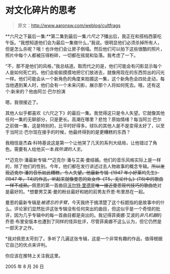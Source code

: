 # 对文化碎片的思考

> 原文：<http://www.aaronsw.com/weblog/cultfrags>

**六尺之下最后一集:**第二集到最后一集*六尺之下*播出后，我正在和搭档西蒙吃午饭。“我想知道他们会为最后一集做什么，”我说。很明显他们必须杀掉所有人，但是怎么杀呢？哦！也许他们会让房子倒塌。然后他们可以拍下这些很酷的照片，照片中每个人都被压得粉碎，一切都在摇晃和坠落。我考虑了一下。

“不，那不是他们的风格，”我总结道。取而代之的是，他们可能会有闪影显示每个人是如何死亡的。他们会偷偷摸摸地把它们放进去，就像用现在的东西剪出的闪光一样。他们可能会从一个新角色的角度来拍摄这一集，这个新角色会四处走动，每当他遇到某人时，他们会有一个未来闪影，展示那个人将如何死去。哦，还有这个:新来的？他由阿兰·巴尔扮演

嗯，我很接近了。

其他人似乎都喜欢《六尺之下》的最后一集。我觉得这只是令人失望。它就像其他任何一集的无聊部分，只是更长。高潮在哪里？悲怆？原始情绪？每当阿兰·巴尔之前做一集，这是特别的，比平时好得多。球队的其他人是不是变得太好了，以至于当阿兰·巴尔现在接手的时候，他最终得到的是更糟糕的东西？

我相信是杰森·科特基说这是第一个让他哭了几天的系列大结局，让他错过了角色。需要有人给他买一本*我所谓的人生*。

**迈克尔·潘最新专辑:**迈克尔·潘与艾美·曼结婚。他们的音乐风格实际上是一样的，除了他们的性别。今年，他们都在发行讲述过去人物故事的概念专辑。~~所以发现迈克尔·潘的音乐如此糟糕，令人失望。他最新专辑《1947 年小好莱坞先生》(1947 年，T4)的作品，听起来就像曼恩的处女作《T5，无论什么》(T6)中的歌曲一样不成熟。~~佩恩的第一首曲目[沃尔特·里德](http://toolshedmedia03.com/ts/michael-penn-walter-reed.mp3)是~~唯一接近曼恩现代技巧的歌曲~~绝对是最好的。*想要男艾美·曼的粉丝最好和她的前男友乔恩·布里昂在一起。

曼恩的最新专辑是*被遗忘的手臂*，今天我终于搞清楚了这个标题指的是故事中的什么。评论家们显然批评这张专辑没有任何突出的曲目，但这似乎是一个奇怪的批评，因为几乎专辑中的每一首曲目都是突出的。我记得菲奥娜·艾波的*非凡机器*的乔恩·布里安版本也遭到了同样的怪异批评，尽管菲奥娜不这么认为，但它仍然是一部天才之作。

*我对佩恩太苛刻了。多听了几遍这张专辑，这是一个非常有趣的作品，值得根据它自己的优点来评判。

你应该在推特上关注我这里。

2005 年 8 月 26 日
